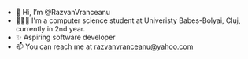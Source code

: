 - 👋 Hi, I’m @RazvanVranceanu
- 👨🏻‍🎓 I'm a computer science student at Univeristy Babes-Bolyai, Cluj, currently in 2nd year.
- ✨ Aspiring software developer
- 📫 You can reach me at razvanvranceanu@yahoo.com
